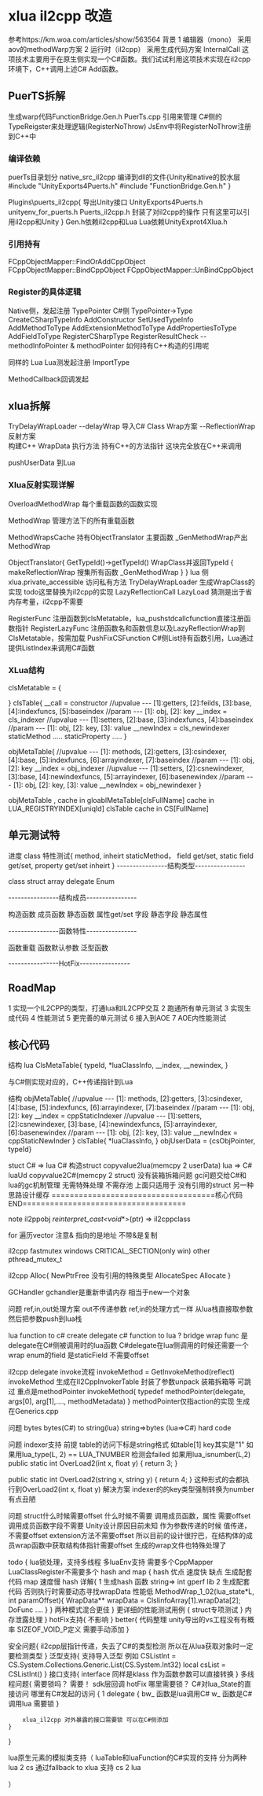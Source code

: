 # xlua il2cpp 改造
参考https://km.woa.com/articles/show/563564
背景
1 编辑器（mono） 采用aov的methodWarp方案
2 运行时（il2cpp） 采用生成代码方案
InternalCall
这项技术主要用于在原生侧实现一个C#函数。我们试试利用这项技术实现在il2cpp环境下，C++调用上述C# Add函数。

## PuerTS拆解
生成warp代码FunctionBridge.Gen.h
PuerTs.cpp 引用来管理
C#侧的TypeReigster来处理逻辑(RegisterNoThrow)
JsEnv中将RegisterNoThrow注册到C++中

### 编译依赖
puerTs目录划分
native_src_il2cpp 编译到dll的文件{Unity和native的胶水层
	#include "UnityExports4Puerts.h"
	#include "FunctionBridge.Gen.h"
}

Plugins\puerts_il2cpp{ 导出Unity接口
	UnityExports4Puerts.h
	unityenv_for_puerts.h
	Puerts_il2cpp.h 封装了对il2cpp的操作 只有这里可以引用il2cpp和Unity
}
Gen.h依赖il2cpp和Lua
Lua依赖UnityExprot4Xlua.h

### 引用持有
FCppObjectMapper::FindOrAddCppObject
FCppObjectMapper::BindCppObject
FCppObjectMapper::UnBindCppObject

### Register的具体逻辑
Native侧，发起注册  TypePointer
C#侧 
TypePointer->Type
CreateCSharpTypeInfo
AddConstructor
SetUsedTypeInfo
AddMethodToType
AddExtensionMethodToType
AddPropertiesToType
AddFieldToType
RegisterCSharpType
RegisterResultCheck
--methodInfoPointer &  methodPointer
如何持有C++构造的引用呢

同样的 
Lua
Lua测发起注册
ImportType

MethodCallback回调发起


## xlua拆解
TryDelayWrapLoader 
	--delayWrap 导入C# Class Wrap方案
	--ReflectionWrap 反射方案   
		构建C++ WrapData 执行方法
		持有C++的方法指针
		这块完全放在C++来调用

pushUserData 到Lua


### Xlua反射实现详解

OverloadMethodWrap 每个重载函数的函数实现
 
MethodWrap 管理方法下的所有重载函数

MethodWrapsCache 持有ObjectTranslator  主要函数 _GenMethodWrap产出MethodWrap

ObjectTranslator{
	GetTypeId()->getTypeId() WrapClass并返回TypeId
	{
		makeReflectionWrap 搜集所有函数 _GenMethodWrap
	}
}
lua 侧xlua.private_accessible 访问私有方法
TryDelayWrapLoader 生成WrapClass的实现 todo这里替换为il2cpp的实现
LazyReflectionCall LazyLoad 猜测是出于省内存考量，il2cpp不需要

RegisterFunc 注册函数到clsMetatable，lua_pushstdcallcfunction直接注册函数指针
RegisterLazyFunc 注册函数名和函数信息以及LazyReflectionWrap到ClsMetatable，按需加载
PushFixCSFunction C#侧List持有函数引用，Lua通过提供ListIndex来调用C#函数

### XLua结构
clsMetatable = {

}
clsTable{
	__call = constructor
	//upvalue --- [1]:getters, [2]:feilds, [3]:base, [4]:indexfuncs, [5]:baseindex
	//param   --- [1]: obj, [2]: key
	__index = cls_indexer
	//upvalue --- [1]:setters, [2]:base, [3]:indexfuncs, [4]:baseindex
	//param   --- [1]: obj, [2]: key, [3]: value
	__newIndex = cls_newindexer
	staticMethod .....
	staticProperty .....
}

objMetaTable{
	//upvalue --- [1]: methods, [2]:getters, [3]:csindexer, [4]:base, [5]:indexfuncs, [6]:arrayindexer, [7]:baseindex
	//param   --- [1]: obj, [2]: key
	__index = obj_indexer
	//upvalue --- [1]:setters, [2]:csnewindexer, [3]:base, [4]:newindexfuncs, [5]:arrayindexer, [6]:basenewindex
	//param   --- [1]: obj, [2]: key, [3]: value
	__newIndex = obj_newindexer
}


objMetaTable , cache in gloablMetaTable[clsFullName] cache in LUA_REGISTRYINDEX[uniqId]
clsTable cache in CS[FullName]




## 单元测试特
进度
class 特性测试{
    method,  inheirt
    staticMethod，
    field get/set,
    static field get/set,
    property get/set
    inheirt
}
----------------结构类型----------------

class
struct
array
delegate
Enum

----------------结构成员----------------

构造函数
成员函数
静态函数
属性get/set
字段
静态字段
静态属性

----------------函数特性----------------

函数重载
函数默认参数
泛型函数

----------------HotFix----------------

## RoadMap
1 实现一个IL2CPP的类型，打通lua和IL2CPP交互
2 跑通所有单元测试
3 实现生成代码
4 性能测试
5 更完善的单元测试
6 接入到AOE
7 AOE内性能测试

## 核心代码
结构
lua ClsMetaTable{
	typeId,
	*luaClassInfo,
	__index,
	__newindex,
}

与C#侧实现对应的，C++传递指针到Lua

结构
objMetaTable{
	//upvalue --- [1]: methods, [2]:getters, [3]:csindexer, [4]:base, [5]:indexfuncs, [6]:arrayindexer, [7]:baseindex
	//param   --- [1]: obj, [2]: key
	__index = cppStaticIndexer
	//upvalue --- [1]:setters, [2]:csnewindexer, [3]:base, [4]:newindexfuncs, [5]:arrayindexer, [6]:basenewindex
	//param   --- [1]: obj, [2]: key, [3]: value
	__newIndex = cppStaticNewInder
}
clsTable{
	*luaClassInfo,
}
objUserData = {csObjPointer, typeId}

stuct 
C# => lua 
C# 构造struct copyvalue2lua(memcpy 2 userData)
lua => C#
luaUd copyvalue2C#(memcpy 2 struct) 没有装箱拆箱问题
gc问题交给C#和lua的gc机制管理 无需特殊处理 不需存池 
上面只适用于 没有引用的struct
另一种思路设计缓存 
====================================核心代码END====================================


note
il2ppobj *reinterpret_cast<void**>(ptr) => il2cppclass

for 遍历vector 注意& 指向的是地址 不带&是复制

il2cpp fastmutex windows CRITICAL_SECTION(only win) other  pthread_mutex_t

il2cpp Alloc{
    NewPtrFree 没有引用的特殊类型
    AllocateSpec
    Allocate
}

GCHandler
gchandler是重新申请内存 相当于new一个对象

问题
ref,in,out处理方案
out不传递参数
ref,in的处理方式一样 从lua栈直接取参数 然后把参数push到lua栈

lua function to c# create delegate 
c# function to lua ?
bridge wrap func 是delegate在C#侧被调用时的lua函数
C#delegate在lua侧调用的时候还需要一个wrap
enum的field 是staticField 不需要offset

il2cpp delegate invoke流程
invokeMethod = GetInvokeMethod(reflect)
invokeMethod 生成在Il2CppInvokerTable 封装了参数unpack 装箱拆箱等 可跳过
重点是methodPointer
invokeMethod{
    typedef 
    methodPointer(delegate, args[0], arg[1],...., methodMetadata)
}
methodPointer仅指action的实现 生成在Generics.cpp


问题 bytes
bytes(C#) to string(lua)
string=>bytes (lua=>C#) hard code


问题  indexer支持
前提 table的访问下标是string格式 如table[1] key其实是"1" 
如果用lua_type(L, 2) == LUA_TNUMBER 检测会failed
如果用lua_isnumber(L,2) 
public static int OverLoad2(int x, float y)
{
    return 3;
}

public static int OverLoad2(string x, string y)
{
    return 4;
}
这种形式的会都执行到OverLoad2(int x, float y)
解决方案 indexer的的key类型强制转换为number 有点丑陋


问题 struct什么时候需要offset 什么时候不需要
调用成员函数，属性 需要offset 调用成员函数字段不需要 Unity设计原因目前未知
作为参数传递的时候 值传递，不需要offset extension方法不需要offset
所以目前的设计很拧巴，在结构体的成员wrap函数中获取结构体指针需要offset
生成的wrap文件也特殊处理了


todo {
    lua锁处理，支持多线程
    多luaEnv支持 需要多个CppMapper LuaClassRegister不需要多个
    hash and map  {
        hash 优点  速度快 
             缺点 生成配套代码
        map  速度慢
        hash 详解{
            1 生成hash 函数 string=> int gperf lib
            2 生成配套代码 否则执行时需要动态寻找wrapData 性能低
            MethodWrap_1_02(lua_state*L, int paramOffset){
                WrapData** wrapData = ClsIinfoArray[1].wrapData[2];
                DoFunc ....
            }
        }
        两种模式混合更佳
    }
    更详细的性能测试用例 {
        struct专项测试
    }
    内存泄露处理
}
hotFix支持{
    不影响
}
better{
    代码整理
    unity导出的vs工程没有有概率 SIZEOF_VOID_P定义 需要手动添加 
}

安全问题{
    il2cpp层指针传递，失去了C#的类型检测  所以在从lua获取对象时一定要检测类型
}
泛型支持{
    支持导入泛型 
    例如
    CSListInt = CS.System.Collections.Generic.List(CS.System.Int32)
    local csList = CSListInt()
}
接口支持{
    interface 同样是klass 作为函数参数可以直接转换
}
多线程问题{
    需要锁吗？  需要！ sdk层回调 hotFix 
    哪里需要锁？ C#对lua_State的直接访问
    哪里有C#发起的访问 {
        1 delegate {
            bw_ 函数是lua调用C#
            w_ 函数是C#调用lua 需要锁
        }

        xlua_il2cpp 对外暴露的接口需要锁 可以在C#侧添加
    }
}

lua原生元素的模拟类支持（
    luaTable和luaFunction的C#实现的支持 
    分为两种 
    lua 2 cs 通过fallback to xlua 支持
    cs 2 lua 
    
）